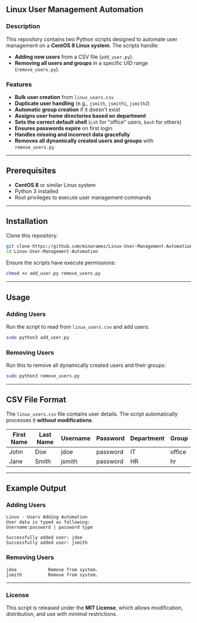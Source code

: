 ## **Linux User Management Automation**

### **Description**
This repository contains two Python scripts designed to automate user management on a **CentOS 8 Linux system**. The scripts handle:
- **Adding new users** from a CSV file (`add_user.py`).
- **Removing all users and groups** in a specific UID range (`remove_users.py`).

### **Features**
- **Bulk user creation** from `linux_users.csv`
- **Duplicate user handling** (e.g., `jsmith`, `jsmith1`, `jsmith2`)
- **Automatic group creation** if it doesn't exist
- **Assigns user home directories based on department**
- **Sets the correct default shell** (`csh` for "office" users, `bash` for others)
- **Ensures passwords expire** on first login
- **Handles missing and incorrect data gracefully**
- **Removes all dynamically created users and groups** with `remove_users.py`

---

## **Prerequisites**
- **CentOS 8** or similar Linux system
- Python 3 installed
- Root privileges to execute user management commands

---

## **Installation**
Clone this repository:
```bash
git clone https://github.com/minaramez/Linux-User-Management-Automation.git
cd Linux-User-Management-Automation
```

Ensure the scripts have execute permissions:
```bash
chmod +x add_user.py remove_users.py
```

---

## **Usage**

### **Adding Users**
Run the script to read from `linux_users.csv` and add users:
```bash
sudo python3 add_user.py
```

### **Removing Users**
Run this to remove all dynamically created users and their groups:
```bash
sudo python3 remove_users.py
```

---

## **CSV File Format**
The `linux_users.csv` file contains user details. The script automatically processes it **without modifications**.

| First Name | Last Name | Username | Password | Department | Group |
|------------|----------|----------|----------|------------|-------|
| John       | Doe      | jdoe     | password | IT         | office |
| Jane       | Smith    | jsmith   | password | HR         | hr     |

---

## **Example Output**
### **Adding Users**
```
Linux - Users Adding Automation
User data is typed as following:
Username:password | password type

Successfully added user: jdoe
Successfully added user: jsmith
```
### **Removing Users**
```
jdoe            Remove from system.
jsmith          Remove from system.
```

---

### License
This script is released under the **MIT License**, which allows modification, distribution, and use with minimal restrictions.
